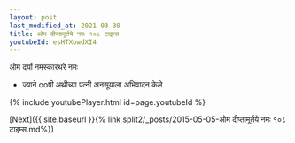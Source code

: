 ```yaml
---
layout: post
last_modified_at: 2021-03-30
title: ओम दीप्तामूर्तये नमः १०८ टाइम्स
youtubeId: esHTXowdXI4
---
```

 
 
 ओम दर्या नमस्कारथरे नमः  
 
 -  ज्याने ooषी अथ्रीच्या पत्नी अनसूयाला अभिवादन केले 
 
  
 
  
 
 
 
 
 
 


{% include youtubePlayer.html id=page.youtubeId %}
 
[Next]({{ site.baseurl }}{% link  split2/_posts/2015-05-05-ओम दीप्तामूर्तये नमः १०८ टाइम्स.md%})
 
